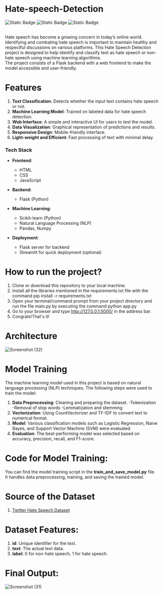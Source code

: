 # Hate-speech-Detection
![Static Badge](https://img.shields.io/badge/Python-3.8-blue)
![Static Badge](https://img.shields.io/badge/Framwork-Flask-red)
![Static Badge](https://img.shields.io/badge/Frontend-HTML%2FCSS%2FJS-Purple)

<br>
Hate speech has become a growing concern in today’s online world. Identifying and combating hate speech is important to maintain healthy and respectful discussions on various platforms. This Hate Speech Detection project is designed to help identify and classify text as hate speech or non-hate speech using machine learning algorithms.
<br>
The project consists of a Flask backend with a web frontend to make the model accessible and user-friendly.

# Features
1. **Text Classification**: Detects whether the input text contains hate speech or not.
2. **Machine Learning Model**: Trained on labeled data for hate speech detection.
3. **Web Interface**: A simple and interactive UI for users to test the model.
4. **Data Visualization**: Graphical representation of predictions and results.
5. **Responsive Design**: Mobile-friendly interface.
6. **Light-weight and Efficient**: Fast processing of text with minimal delay.

### Tech Stack
- **Frontend**:
  - HTML
  - CSS
  - JavaScript

- **Backend**:
  - Flask (Python)

- **Machine Learning**:
  - Scikit-learn (Python)
  - Natural Language Processing (NLP)
  - Pandas, Numpy

- **Deployment**:
  - Flask server for backend
  - Streamlit for quick deployment (optional)

# How to run the project?
1. Clone or download this repository to your local machine.
2. Install all the libraries mentioned in the requirements.txt file with the command pip install -r requirements.txt
3. Open your terminal/command prompt from your project directory and run the file main.py by executing the command python app.py
4. Go to your browser and type http://127.0.0.1:5000/ in the address bar.
5. Congrats!That's it!

# Architecture
![Screenshot (32)](https://github.com/user-attachments/assets/3d9332ad-1a91-4150-8ac6-d797332562f7)

# Model Training
The machine learning model used in this project is based on natural language processing (NLP) techniques. The following steps were used to train the model:

1. **Data Preprocessing**: Cleaning and preparing the dataset.
    -Tokenization
    -Removal of stop words
    -Lemmatization and stemming
2. **Vectorization**: Using CountVectorizer and TF-IDF to convert text to numerical format.
3. **Model**: Various classification models such as Logistic Regression, Naive Bayes, and Support Vector Machine (SVM) were evaluated.
4. **Evaluation**: The best-performing model was selected based on accuracy, precision, recall, and F1-score.

# Code for Model Training:
You can find the model training script in the **train_and_save_model.py** file. 
<br>
It handles data preprocessing, training, and saving the trained model.

# Source of the Dataset
1. [Twitter Hate Speech Dataset](https://www.kaggle.com/datasets/mrmorj/hate-speech-and-offensive-language-dataset)

# Dataset Features:
1. **id**: Unique identifier for the text.
2. **text**: The actual text data.
3. **label**: 0 for non-hate speech, 1 for hate speech.

# Final Output:
![Screenshot (31)](https://github.com/user-attachments/assets/f0b13b8f-d014-4330-945a-566a3cb01c84)

